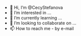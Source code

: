 - 👋 Hi, I’m @CecyStefanova
- 👀 I’m interested in ...
- 🌱 I’m currently learning ...
- 💞️ I’m looking to collaborate on ...
- 📫 How to reach me  - by e-mail

<!---
CecyStefanova/CecyStefanova is a ✨ special ✨ repository because its `README.md` (this file) appears on your GitHub profile.
You can click the Preview link to take a look at your changes.
--->
